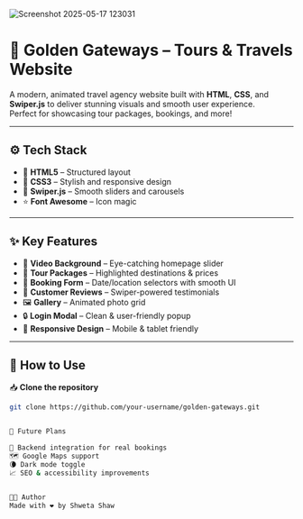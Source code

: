![Screenshot 2025-05-17 123031](https://github.com/user-attachments/assets/ba5c36c4-26a9-4e7c-8f94-88ae03db223d)

# 🌴 Golden Gateways – Tours & Travels Website

A modern, animated travel agency website built with **HTML**, **CSS**, and **Swiper.js** to deliver stunning visuals and smooth user experience.  
Perfect for showcasing tour packages, bookings, and more!

---

## ⚙️ Tech Stack

- 🧱 **HTML5** – Structured layout  
- 🎨 **CSS3** – Stylish and responsive design  
- 💫 **Swiper.js** – Smooth sliders and carousels  
- ⭐ **Font Awesome** – Icon magic

---

## ✨ Key Features

- 🎥 **Video Background** – Eye-catching homepage slider  
- 🧳 **Tour Packages** – Highlighted destinations & prices  
- 📅 **Booking Form** – Date/location selectors with smooth UI  
- 🌟 **Customer Reviews** – Swiper-powered testimonials  
- 🖼️ **Gallery** – Animated photo grid  
- 🔒 **Login Modal** – Clean & user-friendly popup  
- 📱 **Responsive Design** – Mobile & tablet friendly

---

## 🚀 How to Use

 📥 **Clone the repository**  
   ```bash
   git clone https://github.com/your-username/golden-gateways.git


🧠 Future Plans

🔧 Backend integration for real bookings
🗺️ Google Maps support
🌘 Dark mode toggle
📈 SEO & accessibility improvements


👨‍💻 Author
Made with ❤️ by Shweta Shaw


